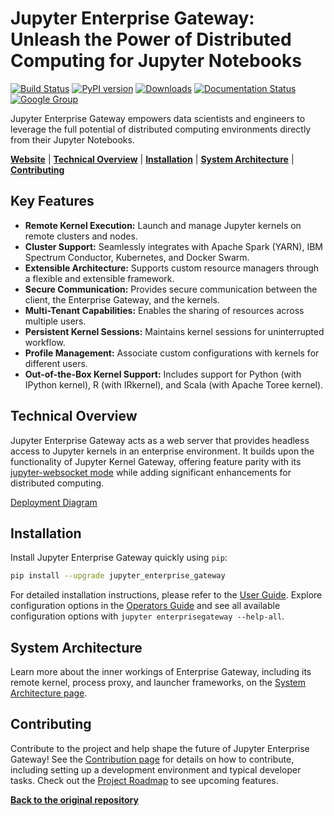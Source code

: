 # Jupyter Enterprise Gateway: Unleash the Power of Distributed Computing for Jupyter Notebooks

[<img src="https://github.com/jupyter-server/enterprise_gateway/workflows/Builds/badge.svg" alt="Build Status">](https://github.com/jupyter-server/enterprise_gateway/actions)
[<img src="https://badge.fury.io/py/jupyter-enterprise-gateway.svg" alt="PyPI version">](https://badge.fury.io/py/jupyter-enterprise-gateway)
[<img src="https://pepy.tech/badge/jupyter-enterprise-gateway/month" alt="Downloads">](https://pepy.tech/project/jupyter-enterprise-gateway)
[<img src="https://readthedocs.org/projects/jupyter-enterprise-gateway/badge/?version=latest" alt="Documentation Status">](https://jupyter-enterprise-gateway.readthedocs.io/en/latest/?badge=latest)
[<img src="https://img.shields.io/badge/google-group-blue.svg" alt="Google Group">](https://groups.google.com/forum/#!forum/jupyter)

Jupyter Enterprise Gateway empowers data scientists and engineers to leverage the full potential of distributed computing environments directly from their Jupyter Notebooks.

**[Website](https://jupyter-enterprise-gateway.readthedocs.io/)** |
**[Technical Overview](#technical-overview)** |
**[Installation](#installation)** |
**[System Architecture](#system-architecture)** |
**[Contributing](#contributing)**

## Key Features

*   **Remote Kernel Execution:** Launch and manage Jupyter kernels on remote clusters and nodes.
*   **Cluster Support:** Seamlessly integrates with Apache Spark (YARN), IBM Spectrum Conductor, Kubernetes, and Docker Swarm.
*   **Extensible Architecture:** Supports custom resource managers through a flexible and extensible framework.
*   **Secure Communication:** Provides secure communication between the client, the Enterprise Gateway, and the kernels.
*   **Multi-Tenant Capabilities:** Enables the sharing of resources across multiple users.
*   **Persistent Kernel Sessions:** Maintains kernel sessions for uninterrupted workflow.
*   **Profile Management:**  Associate custom configurations with kernels for different users.
*   **Out-of-the-Box Kernel Support:** Includes support for Python (with IPython kernel), R (with IRkernel), and Scala (with Apache Toree kernel).

## Technical Overview

Jupyter Enterprise Gateway acts as a web server that provides headless access to Jupyter kernels in an enterprise environment.  It builds upon the functionality of Jupyter Kernel Gateway, offering feature parity with its [jupyter-websocket mode](https://jupyter-kernel-gateway.readthedocs.io/en/latest/websocket-mode.html) while adding significant enhancements for distributed computing.

[Deployment Diagram](https://github.com/jupyter-server/enterprise_gateway/blob/main/docs/source/images/deployment.png?raw=true)

## Installation

Install Jupyter Enterprise Gateway quickly using `pip`:

```bash
pip install --upgrade jupyter_enterprise_gateway
```

For detailed installation instructions, please refer to the [User Guide](https://jupyter-enterprise-gateway.readthedocs.io/en/latest/users/index.html). Explore configuration options in the [Operators Guide](https://jupyter-enterprise-gateway.readthedocs.io/en/latest/operators/index.html#configuring-enterprise-gateway) and see all available configuration options with `jupyter enterprisegateway --help-all`.

## System Architecture

Learn more about the inner workings of Enterprise Gateway, including its remote kernel, process proxy, and launcher frameworks, on the [System Architecture page](https://jupyter-enterprise-gateway.readthedocs.io/en/latest/contributors/system-architecture.html).

## Contributing

Contribute to the project and help shape the future of Jupyter Enterprise Gateway!  See the [Contribution page](https://jupyter-enterprise-gateway.readthedocs.io/en/latest/contributors/contrib.html) for details on how to contribute, including setting up a development environment and typical developer tasks. Check out the [Project Roadmap](https://jupyter-enterprise-gateway.readthedocs.io/en/latest/contributors/roadmap.html) to see upcoming features.

**[Back to the original repository](https://github.com/jupyter-server/enterprise_gateway)**
